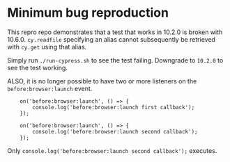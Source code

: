 
# Minimum bug reproduction

This repro repo demonstrates that a test that works in 10.2.0 is broken with 10.6.0.   `cy.readfile` specifying an alias cannot subsequently be retrieved with `cy.get` using that alias. 

Simply run `./run-cypress.sh` to see the test failing.  Downgrade to `10.2.0` to see the test working.

ALSO, it is no longer possible to have two or more listeners on the `before:browser:launch` event.

```
    on('before:browser:launch', () => {
        console.log('before:browser:launch first callback');
    });

    on('before:browser:launch', () => {
        console.log('before:browser:launch second callback');
    });
```

Only `console.log('before:browser:launch second callback');` executes.

 
